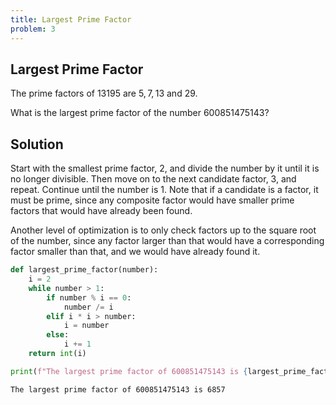 ```yaml
---
title: Largest Prime Factor
problem: 3
---
```



Largest Prime Factor
--------------------


The prime factors of $13195$ are $5, 7, 13$ and $29$.


What is the largest prime factor of the number $600851475143$?




## Solution

Start with the smallest prime factor, $2$, and divide the number by it until it is no longer divisible. Then move on to the next candidate factor, $3$, and repeat. Continue until the number is $1$. Note that if a candidate is a factor, it must be prime, since any composite factor would have smaller prime factors that would have already been found.

Another level of optimization is to only check factors up to the square root of the number, since any factor larger than that would have a corresponding factor smaller than that, and we would have already found it.


```python
def largest_prime_factor(number):
    i = 2
    while number > 1:
        if number % i == 0:
            number /= i
        elif i * i > number:
            i = number
        else:
            i += 1
    return int(i)
```


```python
print(f"The largest prime factor of 600851475143 is {largest_prime_factor(600851475143)}")
```
```output
The largest prime factor of 600851475143 is 6857
```
